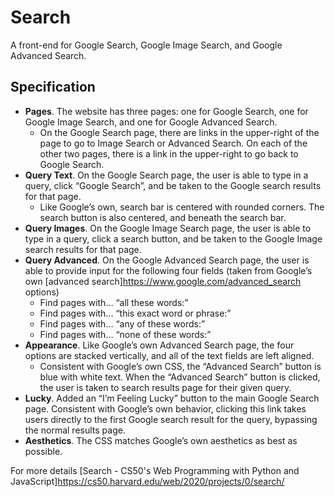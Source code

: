 # Search
  A front-end for Google Search, Google Image Search, and Google Advanced Search.

## Specification
- **Pages**. The website has three pages: one for Google Search, one for Google Image Search, and one for Google Advanced Search.
  - On the Google Search page, there are links in the upper-right of the page to go to Image Search or Advanced Search. On each of the other two pages, there is a link in the upper-right to go back to Google Search.
- **Query Text**. On the Google Search page, the user is able to type in a query, click “Google Search”, and be taken to the Google search results for that page.
  - Like Google’s own, search bar is centered with rounded corners. The search button is also centered, and beneath the search bar.
- **Query Images**. On the Google Image Search page, the user is able to type in a query, click a search button, and be taken to the Google Image search results for that page.
- **Query Advanced**. On the Google Advanced Search page, the user is able to provide input for the following four fields (taken from Google’s own [advanced search]<https://www.google.com/advanced_search> options)
  - Find pages with… “all these words:”
  - Find pages with… “this exact word or phrase:”
  - Find pages with… “any of these words:”
  - Find pages with… “none of these words:”
- **Appearance**. Like Google’s own Advanced Search page, the four options are stacked vertically, and all of the text fields are left aligned.
  - Consistent with Google’s own CSS, the “Advanced Search” button is blue with white text. When the “Advanced Search” button is clicked, the user is taken to search results page for their given query.
- **Lucky**. Added an “I’m Feeling Lucky” button to the main Google Search page. Consistent with Google’s own behavior, clicking this link takes users directly to the first Google search result for the query, bypassing the normal results page.
- **Aesthetics**. The CSS matches Google’s own aesthetics as best as possible.

For more details [Search - CS50's Web Programming with Python and JavaScript]<https://cs50.harvard.edu/web/2020/projects/0/search/>


